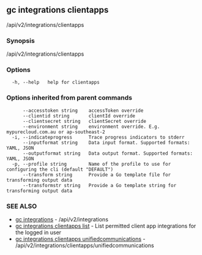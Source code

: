 ## gc integrations clientapps

/api/v2/integrations/clientapps

### Synopsis

/api/v2/integrations/clientapps

### Options

```
  -h, --help   help for clientapps
```

### Options inherited from parent commands

```
      --accesstoken string    accessToken override
      --clientid string       clientId override
      --clientsecret string   clientSecret override
      --environment string    environment override. E.g. mypurecloud.com.au or ap-southeast-2
  -i, --indicateprogress      Trace progress indicators to stderr
      --inputformat string    Data input format. Supported formats: YAML, JSON
      --outputformat string   Data output format. Supported formats: YAML, JSON
  -p, --profile string        Name of the profile to use for configuring the cli (default "DEFAULT")
      --transform string      Provide a Go template file for transforming output data
      --transformstr string   Provide a Go template string for transforming output data
```

### SEE ALSO

* [gc integrations](gc_integrations.html)	 - /api/v2/integrations
* [gc integrations clientapps list](gc_integrations_clientapps_list.html)	 - List permitted client app integrations for the logged in user
* [gc integrations clientapps unifiedcommunications](gc_integrations_clientapps_unifiedcommunications.html)	 - /api/v2/integrations/clientapps/unifiedcommunications


